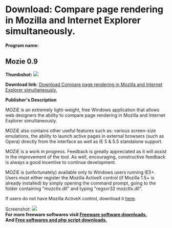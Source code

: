 # Download: Compare page rendering in Mozilla and Internet Explorer simultaneously.

**Program name:**

## Mozie 0.9

  
**Thumbshot:** ![](http://www.freewarefiles.com/screenshot/mozie09_md.gif)   
  
**Download link:** [Download Compare page rendering in Mozilla and Internet Explorer simultaneously.](http://freesoftwares.boysofts.com/Mozie_program_13892.html)  
  


**Publisher's Description**  
  


MOZiE is an extremely light-weight, free Windows application that allows web designers the ability to compare page rendering in Mozilla and Internet Explorer simultaneously. 

MOZiE also contains other useful features such as: various screen-size emulations, the ability to launch active pages in external browsers (such as Opera) directly from the interface as well as IE 5 & 5.5 standalone support.

MOZiE is a work in progress. Feedback is greatly appreciated as it will assist in the improvement of the tool. As well, encouraging, constructive feedback is always a good incentive to continue development.

MOZiE is (unfortunately) available only to Windows users running IE5+. Users must either register the Mozilla ActiveX control (if Mozilla 1.5+ is already installed) by simply opening the command prompt, going to the folder containing "mozctlx.dll" and typing "regsvr32 mozctlx.dll".

If users do not have Mozilla ActiveX control, download it [here](http://www.iol.ie/%7Elocka/mozilla/MozillaControl16.exe). 

  
  
Screenshot: ![](http://www.freewarefiles.com/screenshot/mozie09.gif)   
**For more freeware softwares visit [Freeware software downloads.](http://freesoftwares.boysofts.com/)**   
**And [Free softwares and php script downloads.](http://www.boysofts.com/)**
